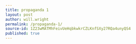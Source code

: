 ```yaml
---
title: propaganda 1
layout: post
author: will.wright
permalink: /propaganda-1/
source-id: 1Z23wMATMhFeivUeHqbkwkrCZLKnfSXy27RQa4unyQS4
published: true
---
```

